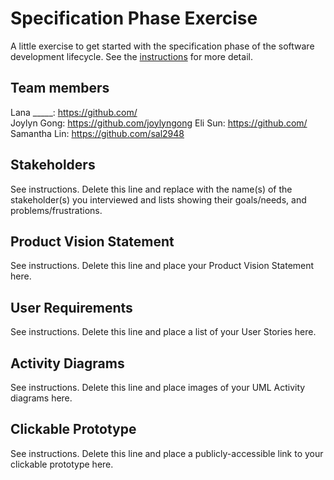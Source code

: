 # Specification Phase Exercise

A little exercise to get started with the specification phase of the software development lifecycle. See the [instructions](instructions.md) for more detail.

## Team members

Lana _____: https://github.com/  
Joylyn Gong: https://github.com/joylyngong
Eli Sun: https://github.com/  
Samantha Lin: https://github.com/sal2948  


## Stakeholders

See instructions. Delete this line and replace with the name(s) of the stakeholder(s) you interviewed and lists showing their goals/needs, and problems/frustrations.

## Product Vision Statement

See instructions. Delete this line and place your Product Vision Statement here.

## User Requirements

See instructions. Delete this line and place a list of your User Stories here.

## Activity Diagrams

See instructions. Delete this line and place images of your UML Activity diagrams here.

## Clickable Prototype

See instructions. Delete this line and place a publicly-accessible link to your clickable prototype here.
